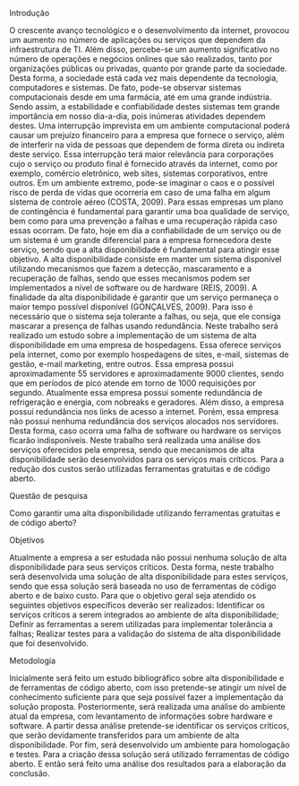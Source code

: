 Introdução

O crescente avanço tecnológico e o desenvolvimento da internet, provocou um aumento no número de aplicações ou serviços que dependem da infraestrutura de TI. Além disso, percebe-se um aumento significativo no número de operações e negócios onlines que são realizados, tanto por organizações públicas ou privadas, quanto por grande parte da sociedade.
Desta forma, a sociedade está cada vez mais dependente da tecnologia, computadores e sistemas. De fato, pode-se observar sistemas computacionais desde em uma farmácia, até em uma grande indústria. Sendo assim, a estabilidade e confiabilidade destes sistemas tem grande importância em nosso dia-a-dia, pois inúmeras atividades dependem destes.
Uma interrupção imprevista em um ambiente computacional poderá causar um prejuízo financeiro para a empresa que fornece o serviço, além de interferir na vida de pessoas que dependem de forma direta ou indireta deste serviço. Essa interrupção terá maior relevância para corporações cujo o serviço ou produto final é fornecido através da internet, como por exemplo, comércio eletrônico, web sites, sistemas corporativos, entre outros. Em um ambiente extremo, pode-se imaginar o caos e o possível risco de perda de vidas que ocorreria em caso de uma falha em algum sistema de controle aéreo (COSTA, 2009).
Para essas empresas um plano de contingência é fundamental para garantir uma boa qualidade de serviço, bem como para uma prevenção a falhas e uma recuperação rápida caso essas ocorram. De fato, hoje em dia a confiabilidade de um serviço ou de um sistema é um grande diferencial para a empresa fornecedora deste serviço, sendo que a alta disponibilidade é fundamental para atingir esse objetivo.
A alta disponibilidade consiste em manter um sistema disponível utilizando mecanismos que fazem a detecção, mascaramento e a recuperação de falhas, sendo que esses mecanismos podem ser implementados a nível de software ou de hardware (REIS, 2009). A finalidade da alta disponibilidade é garantir que um serviço permaneça o maior tempo possível disponível (GONÇALVES, 2009). Para isso é necessário que o sistema seja tolerante a falhas, ou seja, que ele consiga mascarar a presença de falhas usando redundância.
Neste trabalho será realizado um estudo sobre a implementação de um sistema de alta disponibilidade em uma empresa de hospedagens. Essa oferece serviços pela internet, como por exemplo hospedagens de sites, e-mail, sistemas de gestão, e-mail marketing, entre outros. Essa empresa possui aproximadamente 55 servidores e aproximadamente 9000 clientes, sendo que em períodos de pico atende em torno de 1000 requisições por segundo. 
Atualmente essa empresa possui somente redundância de refrigeração e energia, com nobreaks e geradores. Além disso, a empresa possui redundância nos links de acesso a internet. Porém, essa empresa não possui nenhuma redundância dos serviços alocados nos servidores. Desta forma, caso ocorra uma falha de software ou hardware os serviços ficarão indisponíveis. Neste trabalho será realizada uma análise dos serviços oferecidos pela empresa, sendo que mecanismos de alta disponibilidade serão desenvolvidos para os serviços mais críticos. Para a redução dos custos serão utilizadas ferramentas gratuitas e de código aberto.

Questão de pesquisa

Como garantir uma alta disponibilidade utilizando ferramentas gratuitas e de código aberto?

Objetivos

Atualmente a empresa a ser estudada não possui nenhuma solução de alta disponibilidade para seus serviços críticos. Desta forma, neste trabalho será desenvolvida uma solução de alta disponibilidade para estes serviços, sendo que essa solução será baseada no uso de ferramentas de código aberto e de baixo custo.
Para que o objetivo geral seja atendido os seguintes objetivos específicos deverão ser realizados:
Identificar os serviços críticos a serem integrados ao ambiente de alta disponibilidade;
Definir as ferramentas a serem utilizadas para implementar tolerância a falhas;
Realizar testes para a validação do sistema de alta disponibilidade que foi desenvolvido.

Metodologia

Inicialmente será feito um estudo bibliográfico sobre alta disponibilidade e de ferramentas de código aberto, com isso pretende-se atingir um nível de conhecimento suficiente para que seja possível fazer a implementação da solução proposta.
Posteriormente, será realizada uma análise do ambiente atual da empresa, com levantamento de informações sobre hardware e software. A partir dessa análise pretende-se identificar os serviços críticos, que serão devidamente transferidos para um ambiente de alta disponibilidade.
Por fim, será desenvolvido um ambiente para homologação e testes. Para a criação dessa solução será utilizado ferramentas de código aberto. E então será feito uma análise dos resultados para a elaboração da conclusão.

